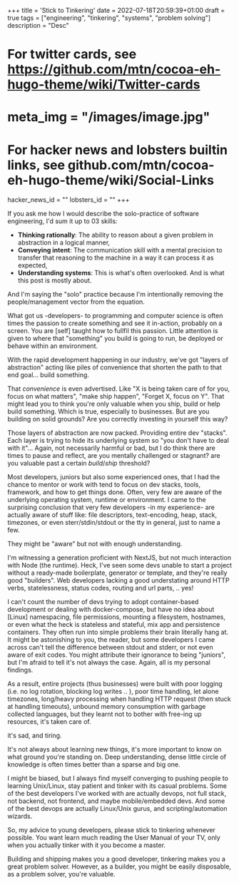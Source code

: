 +++
title = 'Stick to Tinkering'
date = 2022-07-18T20:59:39+01:00
draft = true
tags = ["engineering", "tinkering", "systems", "problem solving"]
description = "Desc"

# For twitter cards, see https://github.com/mtn/cocoa-eh-hugo-theme/wiki/Twitter-cards
# meta_img = "/images/image.jpg"

# For hacker news and lobsters builtin links, see github.com/mtn/cocoa-eh-hugo-theme/wiki/Social-Links
hacker_news_id = ""
lobsters_id = ""
+++

If you ask me how I would describe the solo-practice of software engineering, I'd sum it up to 03 skills:

- **Thinking rationally**: The ability to reason about a given problem in abstraction in a logical manner,
- **Conveying intent**: The communication skill with a mental precision to transfer that reasoning to the machine in a way it can process it as expected, 
- **Understanding systems**: This is what's often overlooked. And is what this post is mostly about. 

And I'm saying the "solo" practice because I'm intentionally removing the people/management vector from the equation. 


What got us -developers- to programming and computer science is often times the passion to create something and see it in-action, probably on a screen. You are [self] taught how to fullfil this passion. Little attention is given to where that "something" you build is going to run, be deployed or behave within an environment.

With the rapid development happening in our industry, we've got "layers of abstraction" acting like piles of convenience that shorten the path to that end goal... build something. 

That *convenience* is even advertised. Like "X is being taken care of for you, focus on what matters", "make ship happen", "Forget X, focus on Y". That might lead you to think you're only valuable when you ship, build or help build something. Which is true, especially to businesses. But are you building on solid grounds? Are you correctly investing in yourself this way?

Those layers of abstraction are now packed. Providing entire dev "stacks". Each layer is trying to hide its underlying system so "you don't have to deal with it"... Again, not necessarily harmful or bad, but I do think there are times to pause and reflect, are you mentally challenged or stagnant? are you valuable past a certain *build*/*ship* threshold? 


Most developers, juniors but also some experienced ones, that I had the chance to mentor or work with tend to focus on dev stacks, tools, framework, and how to get things done. Often, very few are aware of the underlying operating system, runtime or environment. I came to the surprising conclusion that very few developers -in my experience- are actually aware of stuff like: file descriptors, text-encoding, heap, stack, timezones, or even sterr/stdin/stdout or the tty in general, just to name a few. 


They might be "aware" but not with enough understanding. 

I'm witnessing a generation proficient with NextJS, but not much interaction with Node (the runtime). Heck, I've seen some devs unable to start a project without a ready-made boilerplate, generator or template, and they're really good "builders". Web developers lacking a good understating around HTTP verbs, statelessness, status codes, routing and url parts, .. yes!

I can't count the number of devs trying to adopt container-based development or dealing with docker-compose, but have no idea about [Linux] namespacing, file permissions, mounting a filesystem, hostnames, or even what the heck is stateless and stateful, mix app and persistence containers. They often run into simple problems their brain literally hang at. It might be astonishing to you, the reader, but some developers I came across can't tell the difference between stdout and stderr, or not even aware of exit codes. You might attribute their ignorance to being "juniors", but I'm afraid to tell it's not always the case. Again, all is my personal findings. 


As a result, entire projects (thus businesses) were built with poor logging (i.e. no log rotation, blocking log writes .. ), poor time handling, let alone timezones, long/heavy processing when handling HTTP request (then stuck at handling timeouts), unbound memory consumption with garbage collected languages, but they learnt not to bother with free-ing up resources, it's taken care of. 


it's sad, and tiring. 


It's not always about learning new things, it's more important to know on what ground you're standing on. Deep understanding, dense little circle of knowledge is often times better than a sparse and big one. 


I might be biased, but I always find myself converging to pushing people to learning Unix/Linux, stay patient and tinker with its casual problems. Some of the best developers I've worked with are actually devops, not full stack, not backend, not frontend, and maybe mobile/embedded devs. And some of the best devops are actually Linux/Unix gurus, and scripting/automation wizards. 


So, my advice to young developers, please stick to tinkering whenever possible. You want learn much reading the User Manual of your TV, only when you actually tinker with it you become a master.

Building and shipping makes you a good developer, tinkering makes you a great problem solver. However, as a builder, you might be easily disposable,
as a problem solver, you're valuable. 
